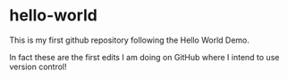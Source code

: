 # hello-world
This is my first github repository following the Hello World Demo.

In fact these are the first edits I am doing on GitHub where I intend to use version control!

